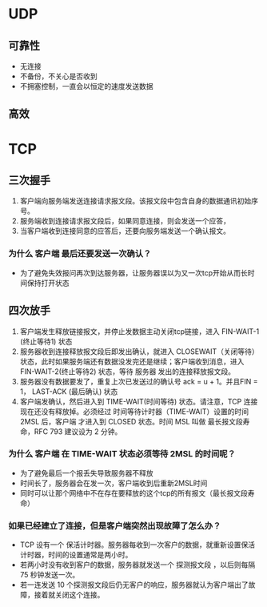 # UDP
## 可靠性
- 无连接
- 不备份，不关心是否收到
- 不拥塞控制，一直会以恒定的速度发送数据
## 高效


# TCP
## 三次握手
1. 客户端向服务端发送连接请求报文段。该报文段中包含自身的数据通讯初始序号。
2. 服务端收到连接请求报文段后，如果同意连接，则会发送一个应答，
3. 当客户端收到连接同意的应答后，还要向服务端发送一个确认报文。
### 为什么 客户端 最后还要发送一次确认？
- 为了避免失效报问再次到达服务器，让服务器误以为又一次tcp开始从而长时间保持打开状态   

## 四次放手
1. 客户端发生释放链接报文，并停止发数据主动关闭tcp链接，进入 FIN-WAIT-1 (终止等待1) 状态
2. 服务器收到连接释放报文段后即发出确认，就进入 CLOSEWAIT（关闭等待）状态，此时如果服务端还有数据没发完还是继续；客户端收到消息，进入 FIN-WAIT-2(终止等待2) 状态，等待 服务器 发出的连接释放报文段。
3. 服务器没有数据要发了，重复上次已发送过的确认号 ack = u + 1。并且FIN = 1， LAST-ACK (最后确认) 状态
4. 客户端发确认，然后进入到 TIME-WAIT(时间等待) 状态。请注意，TCP 连接现在还没有释放掉。必须经过 时间等待计时器（TIME-WAIT）设置的时间 2MSL 后，客户端 才进入到 CLOSED 状态。时间 MSL 叫做 最长报文段寿命，RFC 793 建议设为 2 分钟。

### 为什么 客户端 在 TIME-WAIT 状态必须等待 2MSL 的时间呢？
- 为了避免最后一个报丢失导致服务器不释放
- 时间长了，服务器会在发一次，客户端收到后重新2MSL时间
- 同时可以让那个网络中不在存在要释放的这个tcp的所有报文（最长报文段寿命）
  
### 如果已经建立了连接，但是客户端突然出现故障了怎么办？
- TCP 设有一个 保活计时器。服务器每收到一次客户的数据，就重新设置保活计时器，时间的设置通常是两小时。
- 若两小时没有收到客户的数据，服务器就发送一个 探测报文段 ，以后则每隔 75 秒钟发送一次。
- 若一连发送 10 个探测报文段后仍无客户的响应，服务器就认为客户端出了故障，接着就关闭这个连接。
